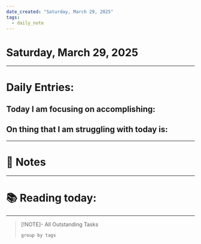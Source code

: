 ```yaml
---
date_created: "Saturday, March 29, 2025"
tags:
  - daily_note
---
```

# Saturday, March 29, 2025 

---
# Daily Entries: 
Today I am focusing on accomplishing: 
- 

On thing that I am struggling with today is: 
- 

---
# 📝 Notes 




---
# 📚 Reading today:




---

>[!NOTE]- All Outstanding Tasks
>```tasks 
>group by tags
>```


